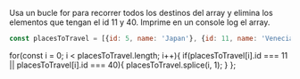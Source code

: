Usa un bucle for para recorrer todos los destinos del array y elimina los elementos que tengan el id 11 y 40. Imprime en un console log el array.
```js
const placesToTravel = [{id: 5, name: 'Japan'}, {id: 11, name: 'Venecia'}, {id: 23, name: 'Murcia'}, {id: 40, name: 'Santander'}, {id: 44, name: 'Filipinas'}, {id: 59, name: 'Madagascar'}]
```

for(const i = 0; i < placesToTravel.length; i++){
    if(placesToTravel[i].id === 11 || placesToTravel[i].id === 40){
        placesToTravel.splice(i, 1);
    }
};